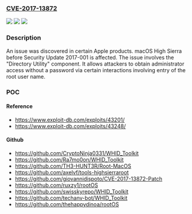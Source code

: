 ### [CVE-2017-13872](https://cve.mitre.org/cgi-bin/cvename.cgi?name=CVE-2017-13872)
![](https://img.shields.io/static/v1?label=Product&message=macOS%20High%20Sierra&color=blue)
![](https://img.shields.io/static/v1?label=Version&message=macOS%20High%20Sierra%20&color=brightgreen)
![](https://img.shields.io/static/v1?label=Vulnerability&message=improper%20access%20control&color=brightgreen)

### Description

An issue was discovered in certain Apple products. macOS High Sierra before Security Update 2017-001 is affected. The issue involves the "Directory Utility" component. It allows attackers to obtain administrator access without a password via certain interactions involving entry of the root user name.

### POC

#### Reference
- https://www.exploit-db.com/exploits/43201/
- https://www.exploit-db.com/exploits/43248/

#### Github
- https://github.com/CryptoNinja0331/WHID_Toolkit
- https://github.com/Ra7mo0on/WHID_Toolkit
- https://github.com/TH3-HUNT3R/Root-MacOS
- https://github.com/axelvf/tools-highsierraroot
- https://github.com/giovannidispoto/CVE-2017-13872-Patch
- https://github.com/ruxzy1/rootOS
- https://github.com/swisskyrepo/WHID_Toolkit
- https://github.com/techanv-bot/WHID_Toolkit
- https://github.com/thehappydinoa/rootOS

